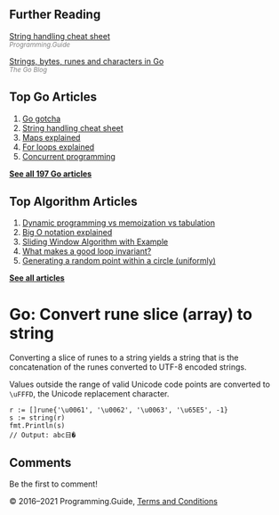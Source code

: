<span class="underline"></span>

<span class="underline"></span>

## Further Reading

[String handling cheat sheet](string-functions-reference-cheat-sheet.html)  
<span style="color: grey; font-style: italic; font-size: smaller">Programming.Guide</span>

[Strings, bytes, runes and characters in Go](https://blog.golang.org/strings)  
<span style="color: grey; font-style: italic; font-size: smaller">The Go Blog</span>

## Top Go Articles

1.  [Go gotcha](go-gotcha.html)
2.  [String handling cheat sheet](string-functions-reference-cheat-sheet.html)
3.  [Maps explained](maps-explained.html)
4.  [For loops explained](for-loop.html)
5.  [Concurrent programming](go-concurrency-tutorial.html)

[**See all 197 Go articles**](index.html)

<span class="underline"></span>

## Top Algorithm Articles

1.  [Dynamic programming vs memoization vs tabulation](../dynamic-programming-vs-memoization-vs-tabulation.html)
2.  [Big O notation explained](../big-o-notation-explained.html)
3.  [Sliding Window Algorithm with Example](../sliding-window-example.html)
4.  [What makes a good loop invariant?](../what-makes-a-good-loop-invariant.html)
5.  [Generating a random point within a circle (uniformly)](../random-point-within-circle.html)

[**See all articles**](../index.html)

# Go: Convert rune slice (array) to string

Converting a slice of runes to a string yields a string that is the concatenation of the runes converted to UTF-8 encoded strings.

Values outside the range of valid Unicode code points are converted to `\uFFFD`, the Unicode replacement character.

    r := []rune{'\u0061', '\u0062', '\u0063', '\u65E5', -1}
    s := string(r)
    fmt.Println(s)
    // Output: abc日�

## Comments

Be the first to comment!

© 2016–2021 Programming.Guide, [Terms and Conditions](../terms-and-conditions.html)
